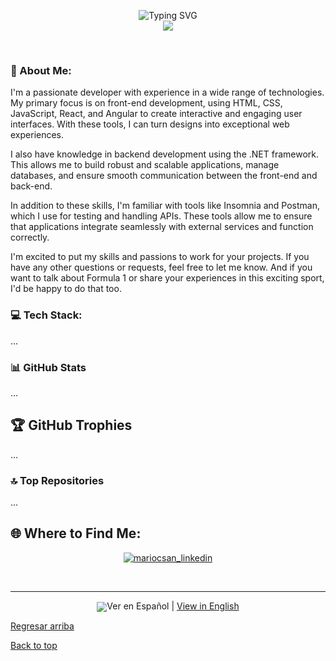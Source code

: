 <p align="center">
  <img src="https://readme-typing-svg.demolab.com?font=Fira+Code&duration=3500&pause=30&center=true&vCenter=true&multiline=true&repeat=false&random=false&width=435&height=150&lines=Mario+Canales;Fullstack+Developer;+.NET+%7C+React+%7C+Angular+%7C+Azure" alt="Typing SVG" />
  <br/>
  <img src="https://github-readme-stats.vercel.app/api?username=MariocSan&theme=tokyonight&hide_border=false&include_all_commits=true&count_private=true">
</p>
<br>

### 💫 About Me:
I'm a passionate developer with experience in a wide range of technologies. My primary focus is on front-end development, using HTML, CSS, JavaScript, React, and Angular to create interactive and engaging user interfaces. With these tools, I can turn designs into exceptional web experiences.

I also have knowledge in backend development using the .NET framework. This allows me to build robust and scalable applications, manage databases, and ensure smooth communication between the front-end and back-end.

In addition to these skills, I'm familiar with tools like Insomnia and Postman, which I use for testing and handling APIs. These tools allow me to ensure that applications integrate seamlessly with external services and function correctly.

I'm excited to put my skills and passions to work for your projects. If you have any other questions or requests, feel free to let me know. And if you want to talk about Formula 1 or share your experiences in this exciting sport, I'd be happy to do that too.

### 💻 Tech Stack:
...

### 📊 GitHub Stats
...

## 🏆 GitHub Trophies
...

### 🔝 Top Repositories
...

## 🌐 Where to Find Me:
<p align="center">
  <a href="https://www.linkedin.com/in/mariocanalessanchez/" target="blank"><img align="center" src="https://img.shields.io/badge/-LinkedIn-039BE5?style=for-the-badge&logo=Linkedin&logoColor=white&link=https://www.linkedin.com/in/mariocanalessanchez/" alt="mariocsan_linkedin"/></a>
</p>
<br>

-----

<p align="center">
  <img align="center" src="https://visitcount.itsvg.in/api?id=MariocSan&icon=7&color=6" target="blank/>
</p>
------

[Ver en Español](#español) | [View in English](#english)

<a name="español"></a>

<!-- Contenido en Español -->

[Regresar arriba](#top)

<a name="english"></a>

<!-- Content in English -->

[Back to top](#top)
